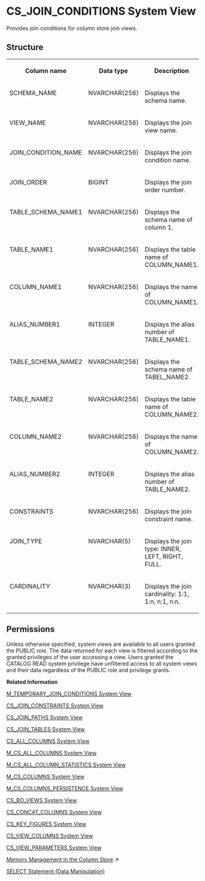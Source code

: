 <!-- loio20a034d2751910148b6ab955080c7127 -->

# CS\_JOIN\_CONDITIONS System View

Provides join conditions for column store join views.



<a name="loio20a034d2751910148b6ab955080c7127___c_s__j_o_i_n__c_o_n_d_i_t_i_o_n_s_1struct_CS_JOIN_CONDITIONS"/>

## Structure


<table>
<tr>
<th valign="top">

Column name

</th>
<th valign="top">

Data type

</th>
<th valign="top">

Description

</th>
</tr>
<tr>
<td valign="top">

SCHEMA\_NAME

</td>
<td valign="top">

NVARCHAR\(256\)

</td>
<td valign="top">

Displays the schema name.

</td>
</tr>
<tr>
<td valign="top">

VIEW\_NAME

</td>
<td valign="top">

NVARCHAR\(256\)

</td>
<td valign="top">

Displays the join view name.

</td>
</tr>
<tr>
<td valign="top">

JOIN\_CONDITION\_NAME

</td>
<td valign="top">

NVARCHAR\(256\)

</td>
<td valign="top">

Displays the join condition name.

</td>
</tr>
<tr>
<td valign="top">

JOIN\_ORDER

</td>
<td valign="top">

BIGINT

</td>
<td valign="top">

Displays the join order number.

</td>
</tr>
<tr>
<td valign="top">

TABLE\_SCHEMA\_NAME1

</td>
<td valign="top">

NVARCHAR\(256\)

</td>
<td valign="top">

Displays the schema name of column 1.

</td>
</tr>
<tr>
<td valign="top">

TABLE\_NAME1

</td>
<td valign="top">

NVARCHAR\(256\)

</td>
<td valign="top">

Displays the table name of COLUMN\_NAME1.

</td>
</tr>
<tr>
<td valign="top">

COLUMN\_NAME1

</td>
<td valign="top">

NVARCHAR\(256\)

</td>
<td valign="top">

Displays the name of COLUMN\_NAME1.

</td>
</tr>
<tr>
<td valign="top">

ALIAS\_NUMBER1

</td>
<td valign="top">

INTEGER

</td>
<td valign="top">

Displays the alias number of TABLE\_NAME1.

</td>
</tr>
<tr>
<td valign="top">

TABLE\_SCHEMA\_NAME2

</td>
<td valign="top">

NVARCHAR\(256\)

</td>
<td valign="top">

Displays the schema name of TABEL\_NAME2.

</td>
</tr>
<tr>
<td valign="top">

TABLE\_NAME2

</td>
<td valign="top">

NVARCHAR\(256\)

</td>
<td valign="top">

Displays the table name of COLUMN\_NAME2.

</td>
</tr>
<tr>
<td valign="top">

COLUMN\_NAME2

</td>
<td valign="top">

NVARCHAR\(256\)

</td>
<td valign="top">

Displays the name of COLUMN\_NAME2.

</td>
</tr>
<tr>
<td valign="top">

ALIAS\_NUMBER2

</td>
<td valign="top">

INTEGER

</td>
<td valign="top">

Displays the alias number of TABLE\_NAME2.

</td>
</tr>
<tr>
<td valign="top">

CONSTRAINTS

</td>
<td valign="top">

NVARCHAR\(256\)

</td>
<td valign="top">

Displays the join constraint name.

</td>
</tr>
<tr>
<td valign="top">

JOIN\_TYPE

</td>
<td valign="top">

NVARCHAR\(5\)

</td>
<td valign="top">

Displays the join type: INNER, LEFT, RIGHT, FULL.

</td>
</tr>
<tr>
<td valign="top">

CARDINALITY

</td>
<td valign="top">

NVARCHAR\(3\)

</td>
<td valign="top">

Displays the join cardinality: 1:1, 1:n, n:1, n:n.

</td>
</tr>
</table>



<a name="loio20a034d2751910148b6ab955080c7127__section_vlk_ccq_bzb"/>

## Permissions

Unless otherwise specified, system views are available to all users granted the PUBLIC role. The data returned for each view is filtered according to the granted privileges of the user accessing a view. Users granted the CATALOG READ system privilege have unfiltered access to all system views and their data regardless of the PUBLIC role and privilege grants.

**Related Information**  


[M\_TEMPORARY\_JOIN\_CONDITIONS System View](../022-Monitoring-Views/m-temporary-join-conditions-system-view-d21ad20.md "Provides information about temporary join conditions.")

[CS\_JOIN\_CONSTRAINTS System View](cs-join-constraints-system-view-20a06e5.md "Provides join constraints for column store join views.")

[CS\_JOIN\_PATHS System View](cs-join-paths-system-view-20a09ec.md "Provides join paths for column store join views.")

[CS\_JOIN\_TABLES System View](cs-join-tables-system-view-20a0cc3.md "Provides information about the physical tables referred to by column store join views.")

[CS\_ALL\_COLUMNS System View](cs-all-columns-system-view-813f1ae.md "Provides information from all columns of column tables, including internal ones.")

[M\_CS\_ALL\_COLUMNS System View](../022-Monitoring-Views/m-cs-all-columns-system-view-20acf4c.md "Provides runtime information for all columns in column tables, including internal column tables.")

[M\_CS\_ALL\_COLUMN\_STATISTICS System View](../022-Monitoring-Views/m-cs-all-column-statistics-system-view-2cb5b77.md "Provides information on how many scans and index searches were performed on any specified columns.")

[M\_CS\_COLUMNS System View](../022-Monitoring-Views/m-cs-columns-system-view-20ad197.md "Provides runtime information about columns in column tables.")

[M\_CS\_COLUMNS\_PERSISTENCE System View](../022-Monitoring-Views/m-cs-columns-persistence-system-view-14905bf.md "Provides column persistence information for column tables.")

[CS\_BO\_VIEWS System View](cs-bo-views-system-view-209fd90.md "Provides information about business object views for column store join views.")

[CS\_CONCAT\_COLUMNS System View](cs-concat-columns-system-view-02fb9ca.md "Provides information on concat columns in the database.")

[CS\_KEY\_FIGURES System View](cs-key-figures-system-view-20a0f88.md "Provides information about the key figures defined for column store join views.")

[CS\_VIEW\_COLUMNS System View](cs-view-columns-system-view-20a1288.md "Provides information about the columns defined for column store join views.")

[CS\_VIEW\_PARAMETERS System View](cs-view-parameters-system-view-3abb271.md "Provides a list of parameters of the objects in the SAP HANA database. Only calculation views are considered. The parameters of a view are parsed from the definition of the underlying scenario.")

[Memory Management in the Column Store](https://help.sap.com/viewer/f9c5015e72e04fffa14d7d4f7267d897/2023_4_QRC/en-US/bd6e6be8bb5710149e34e14608e07b76.html "The column store is the part of the SAP HANA database that manages data organized in columns in memory. Tables created as column tables are stored here.") :arrow_upper_right:

[SELECT Statement \(Data Manipulation\)](../../010-SQL-Reference/012-SQL-Statements/select-statement-data-manipulation-20fcf24.md "Queries data from the database.")

